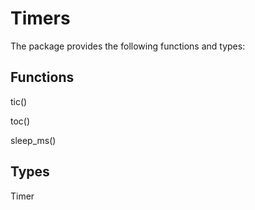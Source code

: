 # Timers

The package provides the following functions and types:

## Functions
tic()

toc()

sleep_ms()

## Types
Timer